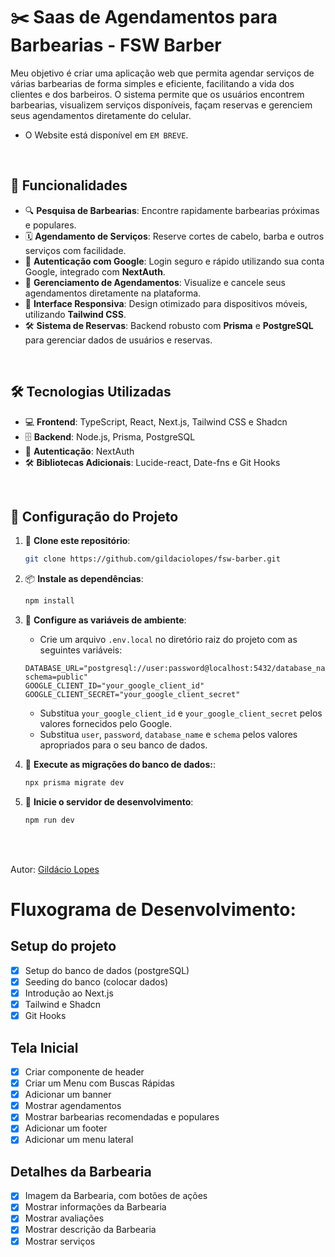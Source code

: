 <div>

# ✂️ Saas de Agendamentos para Barbearias - FSW Barber

Meu objetivo é criar uma aplicação web que permita agendar serviços de várias barbearias de forma simples e eficiente, facilitando a vida dos clientes e dos barbeiros. O sistema permite que os usuários encontrem barbearias, visualizem serviços disponíveis, façam reservas e gerenciem seus agendamentos diretamente do celular.

- O Website está disponível em `EM BREVE`.

<br/>

</div>

<div>

## 🚀 Funcionalidades <br/>

- 🔍 **Pesquisa de Barbearias**: Encontre rapidamente barbearias próximas e populares. <br/>
- 🗓️ **Agendamento de Serviços**: Reserve cortes de cabelo, barba e outros serviços com facilidade. <br/>
- 🔐 **Autenticação com Google**: Login seguro e rápido utilizando sua conta Google, integrado com **NextAuth**. <br/>
- 📅 **Gerenciamento de Agendamentos**: Visualize e cancele seus agendamentos diretamente na plataforma. <br/>
- 📱 **Interface Responsiva**: Design otimizado para dispositivos móveis, utilizando **Tailwind CSS**. <br/>
- 🛠️ **Sistema de Reservas**: Backend robusto com **Prisma** e **PostgreSQL** para gerenciar dados de usuários e reservas.

<br/>

## 🛠️ Tecnologias Utilizadas <br/>

- 💻 **Frontend**: TypeScript, React, Next.js, Tailwind CSS e Shadcn <br/>
- 🗄️ **Backend**: Node.js, Prisma, PostgreSQL <br/>
- 🔑 **Autenticação**: NextAuth <br/>
- 🛠️ **Bibliotecas Adicionais**: Lucide-react, Date-fns e Git Hooks

<br/>

## 🔧 Configuração do Projeto <br/>

1. 🔄 **Clone este repositório**:
   ```bash
   git clone https://github.com/gildaciolopes/fsw-barber.git
   ```
2. 📦 **Instale as dependências**:
   ```bash
   npm install
   ```
3. 🔑 **Configure as variáveis de ambiente**:

   - Crie um arquivo `.env.local` no diretório raiz do projeto com as seguintes variáveis:

   ```env
   DATABASE_URL="postgresql://user:password@localhost:5432/database_name?schema=public"
   GOOGLE_CLIENT_ID="your_google_client_id"
   GOOGLE_CLIENT_SECRET="your_google_client_secret"
   ```

   - Substitua `your_google_client_id` e `your_google_client_secret` pelos valores fornecidos pelo Google.
   - Substitua `user`, `password`, `database_name` e `schema` pelos valores apropriados para o seu banco de dados.

4. 🔑 **Execute as migrações do banco de dados:**:

   ```bash
   npx prisma migrate dev
   ```

5. 🚀 **Inicie o servidor de desenvolvimento**:

   ```bash
   npm run dev
   ```

   <br/><br/>

   </div>

   Autor: [Gildácio Lopes](https://www.linkedin.com/in/gildaciolopes/)

# Fluxograma de Desenvolvimento:

## Setup do projeto

- [x] Setup do banco de dados (postgreSQL)
- [x] Seeding do banco (colocar dados)
- [x] Introdução ao Next.js
- [x] Tailwind e Shadcn
- [x] Git Hooks

## Tela Inicial

- [x] Criar componente de header
- [x] Criar um Menu com Buscas Rápidas
- [x] Adicionar um banner
- [x] Mostrar agendamentos
- [x] Mostrar barbearias recomendadas e populares
- [x] Adicionar um footer
- [x] Adicionar um menu lateral

## Detalhes da Barbearia

- [x] Imagem da Barbearia, com botões de ações
- [x] Mostrar informações da Barbearia
- [x] Mostrar avaliações
- [x] Mostrar descrição da Barbearia
- [x] Mostrar serviços
